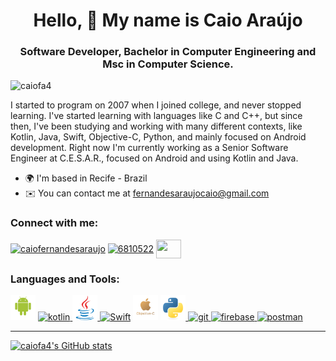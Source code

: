 <h1 align="center">Hello, 👋 My name is Caio Araújo</h1>

<h3 align="center">Software Developer, Bachelor in Computer Engineering and Msc in Computer Science.</h3> 

<p align="left"> <img src="https://komarev.com/ghpvc/?username=caiofa4&label=Profile%20views&color=0e75b6&style=flat" alt="caiofa4" /> </p>

I started to program on 2007 when I joined college, and never stopped learning. I've started learning with languages like C and C++, but since then, I've been studying and working with many different contexts, like Kotlin, Java, Swift, Objective-C, Python, and mainly focused on Android development. Right now I'm currently working as a Senior Software Engineer at C.E.S.A.R., focused on Android and using Kotlin and Java.  
* 🌍  I'm based in Recife - Brazil 
* ✉️  You can contact me at [fernandesaraujocaio@gmail.com](mailto:fernandesaraujocaio@gmail.com) 

<h3 align="left">Connect with me:</h3>
<p align="left">
<a href="https://linkedin.com/in/caiofernandesaraujo" target="blank"><img align="center" src="https://raw.githubusercontent.com/rahuldkjain/github-profile-readme-generator/master/src/images/icons/Social/linked-in-alt.svg" alt="caiofernandesaraujo" height="30" width="40" /></a>
<a href="https://stackoverflow.com/users/6810522/caio-araújo" target="blank"><img align="center" src="https://raw.githubusercontent.com/rahuldkjain/github-profile-readme-generator/master/src/images/icons/Social/stack-overflow.svg" alt="6810522" height="30" width="40" /></a>
<a href="https://www.github.com/caiofa4" target="blank" rel="noreferrer"><img align="center"  src="https://raw.githubusercontent.com/danielcranney/readme-generator/main/public/icons/socials/github.svg" height="30" width="40" /></a>
</p>

<h3 align="left">Languages and Tools:</h3>
<p align="left"> 
<a href="https://developer.android.com" target="_blank" rel="noreferrer"><img src="https://raw.githubusercontent.com/devicons/devicon/master/icons/android/android-original-wordmark.svg" width="40" height="40" alt="android" /></a>
<a href="https://kotlinlang.org" target="_blank" rel="noreferrer"> <img src="https://www.vectorlogo.zone/logos/kotlinlang/kotlinlang-icon.svg" alt="kotlin" width="40" height="40"/> </a>
<a href="https://www.java.com" target="_blank"> <img src="https://raw.githubusercontent.com/devicons/devicon/master/icons/java/java-original.svg" alt="java" width="40" height="40"/> </a>
<a href="https://www.swift.org/" target="_blank" rel="noreferrer"><img src="https://raw.githubusercontent.com/danielcranney/readme-generator/main/public/icons/skills/swift-colored.svg" width="40" height="40" alt="Swift" /></a>
<a href="https://developer.apple.com/library/archive/documentation/Cocoa/Conceptual/ProgrammingWithObjectiveC/Introduction/Introduction.html" target="_blank" rel="noreferrer"><img src="https://raw.githubusercontent.com/github/explore/80688e429a7d4ef2fca1e82350fe8e3517d3494d/topics/objective-c/objective-c.png" width="40" height="40" alt="Objective-C" /></a>
<a href="https://www.python.org" target="_blank"> <img src="https://raw.githubusercontent.com/devicons/devicon/master/icons/python/python-original.svg" alt="python" width="40" height="40"/> </a>
<a href="https://git-scm.com/" target="_blank"> <img src="https://www.vectorlogo.zone/logos/git-scm/git-scm-icon.svg" alt="git" width="40" height="40"/> </a>
<a href="https://firebase.google.com/" target="_blank"> <img src="https://www.vectorlogo.zone/logos/firebase/firebase-icon.svg" alt="firebase" width="40" height="40"/> </a>
<a href="https://postman.com" target="_blank"> <img src="https://www.vectorlogo.zone/logos/getpostman/getpostman-icon.svg" alt="postman" width="40" height="40"/> </a>
</p>

<hr/>

<a href="http://www.github.com/caiofa4"><img src="https://github-readme-stats.vercel.app/api?username=caiofa4&show_icons=true&hide=&count_private=true&title_color=0891b2&text_color=ffffff&icon_color=0891b2&bg_color=1c1917&hide_border=true&show_icons=true" alt="caiofa4's GitHub stats" /></a>